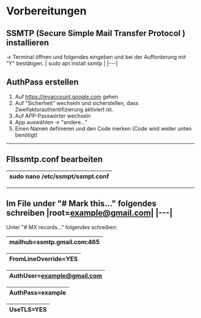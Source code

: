 # Vorbereitungen
## SSMTP (Secure Simple Mail Transfer Protocol ) installieren
-> Terminal öffnen und folgendes eingeben und bei der Aufforderung mit "Y" bestätigen.
| sudo apt install ssmtp |
|---|

## AuthPass erstellen
1. Auf https://myaccount.google.com gehen
2. Auf "Sicherheit" wechseln und sicherstellen, dass Zweifaktorauthentifizierung aktiviert ist.
3. Auf APP-Passwörter wechseln
4. App auswählen -> "andere..."
5. Einen Namen definieren und den Code merken (Code wird weiter unten benötigt)

---
## FIlssmtp.conf bearbeiten
| sudo nano /etc/ssmpt/ssmpt.conf|
|---|
---
Im File under "# Mark this..." folgendes schreiben
|root=example@gmail.com|
|---|
---
Unter "# MX records..." folgendes schreiben:

| mailhub=ssmtp.gmail.com:465 |
|---|

|FromLineOverride=YES|
|---|

|AuthUser=example@gmail.com|
|---|

|AuthPass=example|
|---|

|UseTLS=YES|
|---|